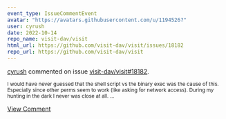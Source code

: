 ```yaml
---
event_type: IssueCommentEvent
avatar: "https://avatars.githubusercontent.com/u/1194526?"
user: cyrush
date: 2022-10-14
repo_name: visit-dav/visit
html_url: https://github.com/visit-dav/visit/issues/18182
repo_url: https://github.com/visit-dav/visit
---
```


<a href='https://github.com/cyrush' target='_blank'>cyrush</a> commented on issue <a href='https://github.com/visit-dav/visit/issues/18182' target='_blank'>visit-dav/visit#18182</a>.

<small>I would have never guessed that the shell script vs the binary exec was the cause of this. Especially since other perms seem to work (like asking for network access). During my hunting in the dark I never was close at all....</small>

<a href='https://github.com/visit-dav/visit/issues/18182' target='_blank'>View Comment</a>